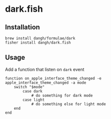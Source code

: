 # dark.fish

## Installation

```fish
brew install dangh/formulae/dark
fisher install dangh/dark.fish
```

## Usage

Add a function that listen on `dark` event

```fish
function on_apple_interface_theme_changed -e apple_interface_theme_changed -a mode
    switch "$mode"
        case dark
            # do something for dark mode
        case light
            # do something else for light mode
    end
end
```
